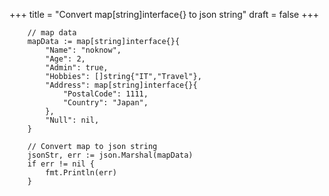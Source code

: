 +++
title = "Convert map[string]interface{} to json string"
draft = false
+++

```text
    // map data
    mapData := map[string]interface{}{
        "Name": "noknow",
        "Age": 2,
        "Admin": true,
        "Hobbies": []string{"IT","Travel"},
        "Address": map[string]interface{}{
            "PostalCode": 1111,
            "Country": "Japan",
        },
        "Null": nil,
    }

    // Convert map to json string
    jsonStr, err := json.Marshal(mapData)
    if err != nil {
        fmt.Println(err)
    }
```